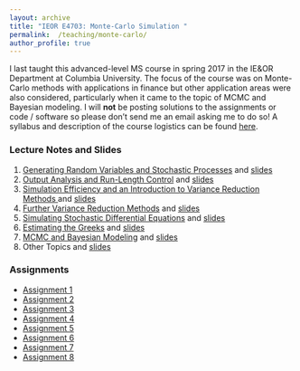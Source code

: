 ```yaml
---
layout: archive
title: "IEOR E4703: Monte-Carlo Simulation "
permalink:  /teaching/monte-carlo/
author_profile: true
---
```

I last taught this advanced-level MS course in spring 2017 in the IE&OR Department at Columbia University. The focus of the course was on Monte-Carlo methods with applications in finance but other application areas were also considered, particularly when it came to the topic of MCMC and Bayesian modeling. I will **not** be posting solutions to the assignments or code / software so please don’t send me an email asking me to do so! A syllabus and description of the course logistics can be found [here](https://martin-haugh.github.io/files/MonteCarlo/IEOR-E703-Logistics-2017.pdf).


### Lecture Notes and Slides

1. [Generating Random Variables and Stochastic Processes](https://martin-haugh.github.io/files/MonteCarlo/MCS_Generate_RVars.pdf) and [slides](https://martin-haugh.github.io/files/MonteCarlo/Generating_RVars_MasterSlides.pdf)
2. [Output Analysis and Run-Length Control](https://martin-haugh.github.io/files/MonteCarlo/MCS_Output_Analysis.pdf) and [slides](https://martin-haugh.github.io/files/MonteCarlo/MCS_Output_Analysis_MasterSlides.pdf) 
3. [Simulation Efficiency and an Introduction to Variance Reduction Methods ](https://martin-haugh.github.io/files/MonteCarlo/MCS_Var_Red_Basic.pdf) and [slides](https://martin-haugh.github.io/files/MonteCarlo/MCS_Basic_VarRed_MasterSlides.pdf) 
4. [Further Variance Reduction Methods](https://martin-haugh.github.io/files/MonteCarlo/MCS_Var_Red_Advanced.pdf) and [slides](https://martin-haugh.github.io/files/MonteCarlo/MCS_AdvVarRed_MasterSlides.pdf) 
5. [Simulating Stochastic Differential Equations](https://martin-haugh.github.io/files/MonteCarlo/MonteCarlo/MCS_SDEs.pdf) and [slides](https://martin-haugh.github.io/files/MonteCarlo/MCS_SDEs_MasterSlides.pdf)
6. [Estimating the Greeks](https://martin-haugh.github.io/files/MonteCarlo/MonteCarlo/MCS\_Greeks.pdf) and [slides](https://martin-haugh.github.io/files/MonteCarlo/MCS_Greeks_MasterSlides.pdf)
7. [MCMC and Bayesian Modeling](https://martin-haugh.github.io/files/MonteCarlo/MCMC_Bayes.pdf) and [slides](https://martin-haugh.github.io/files/MonteCarlo/MCMC_MasterSlides.pdf)
8. Other Topics and [slides](https://martin-haugh.github.io/files/MonteCarlo/MCS_Miscellany_MasterSlides.pdf)

### Assignments
* [Assignment 1](https://martin-haugh.github.io/files/MonteCarlo/Assign1_2017.pdf)
* [Assignment 2](https://martin-haugh.github.io/files/MonteCarlo/Assign2_2017.pdf)
* [Assignment 3](https://martin-haugh.github.io/files/MonteCarlo/Assign3_2017.pdf)
* [Assignment 4](https://martin-haugh.github.io/files/MonteCarlo/Assign4_2017.pdf)
* [Assignment 5](https://martin-haugh.github.io/files/MonteCarlo/Assign5_2017.pdf)
* [Assignment 6](https://martin-haugh.github.io/files/MonteCarlo/Assign6_2017.pdf)
* [Assignment 7](https://martin-haugh.github.io/files/MonteCarlo/Assign7_2017.pdf)
* [Assignment 8](https://martin-haugh.github.io/files/MonteCarlo/Assign8_2017.pdf)
